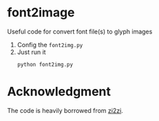 # font2image
Useful code for convert font file(s) to glyph images

1. Config the `font2img.py`
2. Just run it
   ```
   python font2img.py
   ```

# Acknowledgment
The code is heavily borrowed from [zi2zi](https://github.com/kaonashi-tyc/zi2zi).